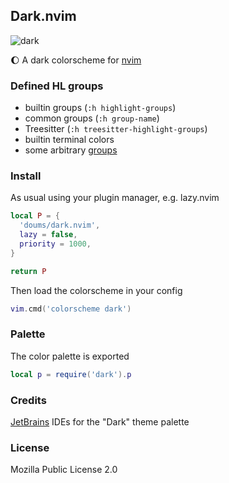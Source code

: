 ## Dark.nvim

![dark](https://github.com/doums/dark.nvim/assets/6359431/df561063-7bea-419a-9fc3-6bf1c13b045f)

:moon: A dark colorscheme for [nvim](https://neovim.io/)

### Defined HL groups

- builtin groups (`:h highlight-groups`)
- common groups (`:h group-name`)
- Treesitter (`:h treesitter-highlight-groups`)
- builtin terminal colors
- some arbitrary [groups](https://github.com/doums/dark.nvim/blob/b0a8a76279eeb62149c5c8cfefd3026f70da073f/lua/dark/hl.lua#L35)

### Install

As usual using your plugin manager, e.g. lazy.nvim

```lua
local P = {
  'doums/dark.nvim',
  lazy = false,
  priority = 1000,
}

return P
```

Then load the colorscheme in your config

```lua
vim.cmd('colorscheme dark')
```

### Palette

The color palette is exported

```lua
local p = require('dark').p
```

### Credits

[JetBrains](https://www.jetbrains.com/) IDEs for the "Dark" theme palette

### License

Mozilla Public License 2.0
